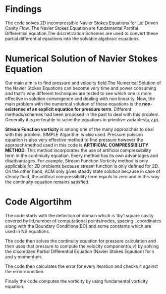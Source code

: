 # Findings

The code solves 2D incompressible Navier Stokes Equations for Lid Driven Cavity Flow. The Navier Stokes Equation are fundamental Partifal
Differential equation.The discretization Schemes are used to convert these partial differential eqautions into the solvable algebraic equations.

# Numerical Solution of Navier Stokes Equation 

Our main aim is to find pressure and velocity field.The Numerical Solution of the Navier Stokes Equations can become very time and power 
consuming and that's why different techniques are tested to see which one is more effective in solution convergence and dealing with non
linearity. Now, the main problem with the numerical solution of these equations is the **non-existense of an explicit equation for
pressure term**. Different methods/schemes had been proposed in the past to deal with this problem. Generally it is perferable to solve
the equations in primitive variables(u,v,p). 

**Stream Function vorticity** is among one of the many approaches to deal with this problem. SIMPLE Algorithm is also used.  Pressure
poisson equation is also very effective method to find pressure however the approach/method used in this code is **ARTIFICIAL
COMPRESSIBILITY METHOD**. This method incorporates the use of artificial compressibility term in the continiuity equation. Every method
has its own advantages and disadvantages. For example, Stream Function Vorticity method is only applicable for 2D problems because stream
function is only defined for 2D. On the other hand, ACM only gives steady state solution because in case of steady fluid, the artifical
compressibility term eqauls to zero and in this way the continuity equation remains satisfied.

# Code Algortihm

The code starts with the definition of domain which is 1by1 square cavity covered by lid,number of computational points/nodes, spacing ,
coordinates along with the Boundary Conditions(BC) and some constants which are used in NS equations.

The code then solves the continuity equation for pressure calculation and then uses that pressure to compute the velocity component(u,v)
by solving the discretized Partial Differential Equation (Navier Stokes Eqaution) for x and y momentum.

The code then calculates the error for every iteration and checks it against the error condition.

Finally the code computes the vorticity by using fundamental vorticity equation.

